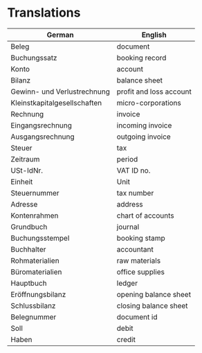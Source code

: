 # Translations

| German                       | English                 |
|------------------------------|-------------------------|
| Beleg                        | document                |
| Buchungssatz                 | booking record          |
| Konto                        | account                 |
| Bilanz                       | balance sheet           |
| Gewinn- und Verlustrechnung  | profit and loss account |
| Kleinstkapitalgesellschaften | micro-corporations      |
| Rechnung                     | invoice                 |
| Eingangsrechnung             | incoming invoice        |
| Ausgangsrechnung             | outgoing invoice        |
| Steuer                       | tax                     |
| Zeitraum                     | period                  |
| USt-IdNr.                    | VAT ID no.              |
| Einheit                      | Unit                    |
| Steuernummer                 | tax number              |
| Adresse                      | address                 |
| Kontenrahmen                 | chart of accounts       |
| Grundbuch                    | journal                 |
| Buchungsstempel              | booking stamp           |
| Buchhalter                   | accountant              |
| Rohmaterialien               | raw materials           |
| Büromaterialien              | office supplies         |
| Hauptbuch                    | ledger                  |
| Eröffnungsbilanz             | opening balance sheet   |
| Schlussbilanz                | closing balance sheet   |
| Belegnummer                  | document id             |
| Soll                         | debit                   |
| Haben                        | credit                  |
